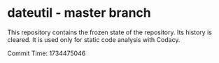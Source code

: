 # dateutil - master branch

This repository contains the frozen state of the repository.
Its history is cleared. It is used only for static code
analysis with Codacy.

Commit Time: 1734475046